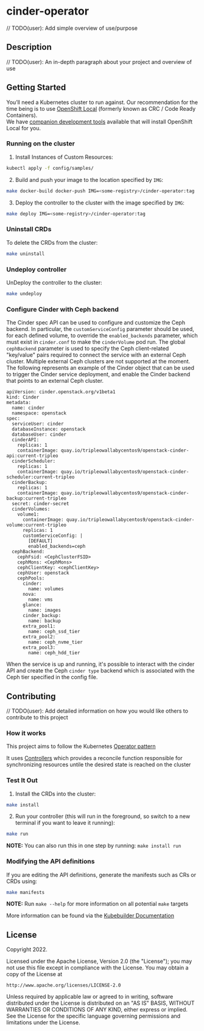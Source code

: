 # cinder-operator
// TODO(user): Add simple overview of use/purpose

## Description
// TODO(user): An in-depth paragraph about your project and overview of use

## Getting Started
You’ll need a Kubernetes cluster to run against.  Our recommendation for the time being is to use
[OpenShift Local](https://access.redhat.com/documentation/en-us/red_hat_openshift_local/2.2/html/getting_started_guide/installation_gsg) (formerly known as CRC / Code Ready Containers).  
We have [companion development tools](https://github.com/openstack-k8s-operators/install_yamls/blob/master/devsetup/README.md) available that will install OpenShift Local for you.

### Running on the cluster
1. Install Instances of Custom Resources:

```sh
kubectl apply -f config/samples/
```

2. Build and push your image to the location specified by `IMG`:
	
```sh
make docker-build docker-push IMG=<some-registry>/cinder-operator:tag
```
	
3. Deploy the controller to the cluster with the image specified by `IMG`:

```sh
make deploy IMG=<some-registry>/cinder-operator:tag
```

### Uninstall CRDs
To delete the CRDs from the cluster:

```sh
make uninstall
```

### Undeploy controller
UnDeploy the controller to the cluster:

```sh
make undeploy
```

### Configure Cinder with Ceph backend

The Cinder spec API can be used to configure and customize the Ceph backend. In
particular, the `customServiceConfig` parameter should be used, for each
defined volume, to override the `enabled_backends` parameter, which must exist
in `cinder.conf` to make the `cinderVolume` pod run. The global `cephBackend`
parameter is used to specify the Ceph client-related "key/value" pairs required
to connect the service with an external Ceph cluster. Multiple external Ceph
clusters are not supported at the moment. The following represents an example
of the Cinder object that can be used to trigger the Cinder service deployment,
and enable the Cinder backend that points to an external Ceph cluster.

```
apiVersion: cinder.openstack.org/v1beta1
kind: Cinder
metadata:
  name: cinder
  namespace: openstack
spec:
  serviceUser: cinder
  databaseInstance: openstack
  databaseUser: cinder
  cinderAPI:
    replicas: 1
    containerImage: quay.io/tripleowallabycentos9/openstack-cinder-api:current-tripleo
  cinderScheduler:
    replicas: 1
    containerImage: quay.io/tripleowallabycentos9/openstack-cinder-scheduler:current-tripleo
  cinderBackup:
    replicas: 1
    containerImage: quay.io/tripleowallabycentos9/openstack-cinder-backup:current-tripleo
  secret: cinder-secret
  cinderVolumes:
    volume1:
      containerImage: quay.io/tripleowallabycentos9/openstack-cinder-volume:current-tripleo
      replicas: 1
      customServiceConfig: |
        [DEFAULT]
        enabled_backends=ceph
  cephBackend:
    cephFsid: <CephClusterFSID>
    cephMons: <CephMons>
    cephClientKey: <cephClientKey>
    cephUser: openstack
    cephPools:
      cinder:
        name: volumes
      nova:
        name: vms
      glance:
        name: images
      cinder_backup:
        name: backup
      extra_pool1:
        name: ceph_ssd_tier
      extra_pool2:
        name: ceph_nvme_tier
      extra_pool3:
        name: ceph_hdd_tier
```

When the service is up and running, it's possible to interact with the cinder
API and create the Ceph `cinder type` backend which is associated with the Ceph
tier specified in the config file.


## Contributing
// TODO(user): Add detailed information on how you would like others to contribute to this project

### How it works
This project aims to follow the Kubernetes [Operator pattern](https://kubernetes.io/docs/concepts/extend-kubernetes/operator/)

It uses [Controllers](https://kubernetes.io/docs/concepts/architecture/controller/) 
which provides a reconcile function responsible for synchronizing resources untile the desired state is reached on the cluster 

### Test It Out
1. Install the CRDs into the cluster:

```sh
make install
```

2. Run your controller (this will run in the foreground, so switch to a new terminal if you want to leave it running):

```sh
make run
```

**NOTE:** You can also run this in one step by running: `make install run`

### Modifying the API definitions
If you are editing the API definitions, generate the manifests such as CRs or CRDs using:

```sh
make manifests
```

**NOTE:** Run `make --help` for more information on all potential `make` targets

More information can be found via the [Kubebuilder Documentation](https://book.kubebuilder.io/introduction.html)

## License

Copyright 2022.

Licensed under the Apache License, Version 2.0 (the "License");
you may not use this file except in compliance with the License.
You may obtain a copy of the License at

    http://www.apache.org/licenses/LICENSE-2.0

Unless required by applicable law or agreed to in writing, software
distributed under the License is distributed on an "AS IS" BASIS,
WITHOUT WARRANTIES OR CONDITIONS OF ANY KIND, either express or implied.
See the License for the specific language governing permissions and
limitations under the License.

